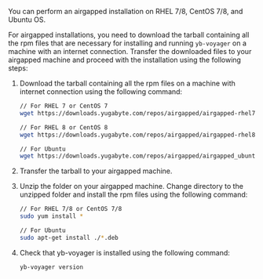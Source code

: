 <!--
+++
private=true
+++
-->

You can perform an airgapped installation on RHEL 7/8, CentOS 7/8, and Ubuntu OS.

For airgapped installations, you need to download the tarball containing all the rpm files that are necessary for installing and running `yb-voyager` on a machine with an internet connection. Transfer the downloaded files to your airgapped machine and proceed with the installation using the following steps:

1. Download the tarball containing all the rpm files on a machine with internet connection using the following command:

    ```sh
    // For RHEL 7 or CentOS 7
    wget https://downloads.yugabyte.com/repos/airgapped/airgapped-rhel7.tar.gz
    ```

    ```sh
    // For RHEL 8 or CentOS 8
    wget https://downloads.yugabyte.com/repos/airgapped/airgapped-rhel8.tar.gz
    ```

    ```sh
    // For Ubuntu
    wget https://downloads.yugabyte.com/repos/airgapped/airgapped_ubuntu.tar.gz
    ```

1. Transfer the tarball to your airgapped machine.

1. Unzip the folder on your airgapped machine. Change directory to the unzipped folder and install the rpm files using the following command:

    ```sh
    // For RHEL 7/8 or CentOS 7/8
    sudo yum install *
    ```

    ```sh
    // For Ubuntu
    sudo apt-get install ./*.deb
    ```

1. Check that yb-voyager is installed using the following command:

    ```sh
    yb-voyager version
    ```
